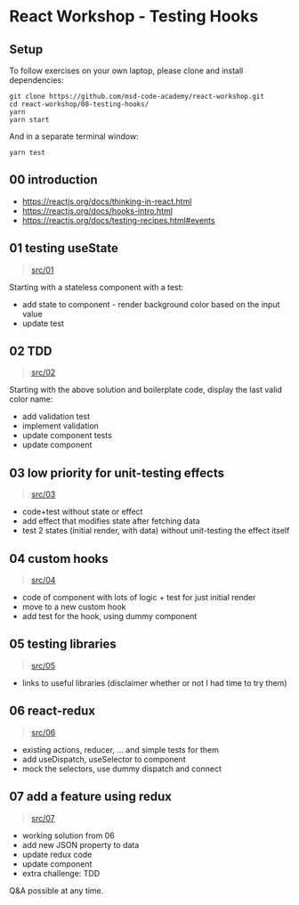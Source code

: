 # React Workshop - Testing Hooks

## Setup

To follow exercises on your own laptop, please clone and install dependencies:

```
git clone https://github.com/msd-code-academy/react-workshop.git
cd react-workshop/08-testing-hooks/
yarn
yarn start
```

And in a separate terminal window:
```
yarn test
```

## 00 introduction

- https://reactjs.org/docs/thinking-in-react.html
- https://reactjs.org/docs/hooks-intro.html
- https://reactjs.org/docs/testing-recipes.html#events

## 01 testing useState
> [src/01](src/01)

Starting with a stateless component with a test:
- add state to component - render background color based on the input value
- update test


## 02 TDD
> [src/02](src/02)

Starting with the above solution and boilerplate code, display the last valid color name:
- add validation test
- implement validation
- update component tests
- update component

## 03 low priority for unit-testing effects
> [src/03](src/03)

- code+test without state or effect
- add effect that modifies state after fetching data
- test 2 states (initial render, with data) without unit-testing the effect itself

## 04 custom hooks
> [src/04](src/04)

- code of component with lots of logic + test for just initial render
- move to a new custom hook
- add test for the hook, using dummy component

## 05 testing libraries
> [src/05](src/05)

- links to useful libraries (disclaimer whether or not I had time to try them)

## 06 react-redux
> [src/06](src/06)

- existing actions, reducer, ... and simple tests for them
- add useDispatch, useSelector to component
- mock the selectors, use dummy dispatch and connect

## 07 add a feature using redux
> [src/07](src/07)

- working solution from 06
- add new JSON property to data
- update redux code
- update component
- extra challenge: TDD

Q&A possible at any time.
